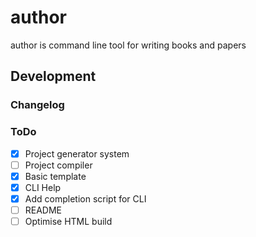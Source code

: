 # author
author is command line tool for writing books and papers

## Development

### Changelog

### ToDo

- [x] Project generator system
- [ ] Project compiler
- [x] Basic template
- [x] CLI Help
- [x] Add completion script for CLI
- [ ] README
- [ ] Optimise HTML build
